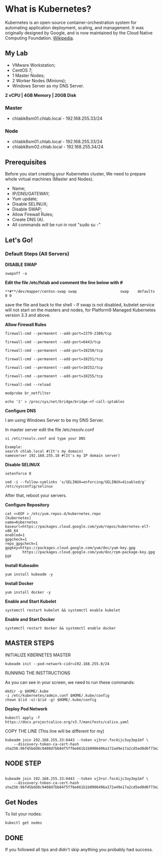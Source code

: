 # What is Kubernetes?

Kubernetes is an open-source container-orchestration system for automating application deployment, scaling, and management. It was originally designed by Google, and is now maintained by the Cloud Native Computing Foundation. [Wikipedia](https://en.wikipedia.org/wiki/Kubernetes).

## My Lab

* VMware Workstation;
* CentOS 7;
* 1 Master Nodes;
* 2 Worker Nodes (Minions);
* Windows Server as my DNS Server.

**2 vCPU | 4GB Memory | 20GB Disk**

  ### Master
  
  * chlabk8sm01.chlab.local - 192.168.255.33/24
 
  ### Node

  * chlabk8sm01.chlab.local - 192.168.255.33/24
  * chlabk8sm02.chlab.local - 192.168.255.34/24

## Prerequisites 
Before you start creating your Kubernetes cluster, We need to prepare whole virtual machines (Master and Nodes).

* Name;
* IP/DNS/GATEWAY;
* Yum update;
* Disable SELINUX;
* Disable SWAP;
* Allow Firewall Rules;
* Create DNS (A).
* All commands will be run in root "sudo su -"

## Let's Go!

### Default Steps (All Servers)

**DISABLE SWAP**
```
swapoff -a 
```
**Edit the file /etc/fstab and comment the line below with #**
```
**#**/dev/mapper/centos-swap swap                    swap    defaults        0 0
```
save the file and back to the shell - If swap is not disabled, kubelet service will not start on the masters and nodes, for Platform9 Managed Kubernetes version 3.3 and above.

**Allow Firewall Rules**
```
firewall-cmd --permanent --add-port=2379-2380/tcp

firewall-cmd --permanent --add-port=6443/tcp

firewall-cmd --permanent --add-port=10250/tcp

firewall-cmd --permanent --add-port=10251/tcp

firewall-cmd --permanent --add-port=10252/tcp

firewall-cmd --permanent --add-port=10255/tcp

firewall-cmd --reload

modprobe br_netfilter

echo '1' > /proc/sys/net/bridge/bridge-nf-call-iptables
```
**Configure DNS**

I am using Windows Server to be my DNS Server.

In master server edit the file /etc/resolv.conf
```
vi /etc/resolv.conf and type your DNS

Example:
search chlab.local #(It's my domain)
nameserver 192.168.255.10 #(It's my IP domain server)
```
**Disable SELINUX**
```
setenforce 0

sed -i --follow-symlinks 's/SELINUX=enforcing/SELINUX=disabled/g' /etc/sysconfig/selinux
```
After that, reboot your servers.

**Configure Repository**
```
cat <<EOF > /etc/yum.repos.d/kubernetes.repo
[kubernetes]
name=Kubernetes
baseurl=https://packages.cloud.google.com/yum/repos/kubernetes-el7-x86_64
enabled=1
gpgcheck=1
repo_gpgcheck=1
gpgkey=https://packages.cloud.google.com/yum/doc/yum-key.gpg
        https://packages.cloud.google.com/yum/doc/rpm-package-key.gpg	 
EOF
```
**Install Kubeadm**
```
yum install kubeadm -y
```
**Install Docker**
```
yum install docker -y
```
**Enable and Start Kubelet**
```
systemctl restart kubelet && systemctl enable kubelet
```
**Enable and Start Docker**
 ```
systemctl restart docker && systemctl enable docker
```

## MASTER STEPS
INITIALIZE KBERNETES MASTER

```
kubeadm init --pod-network-cidr=192.168.255.0/24
```
RUNNING THE INSTTRUCTIONS

As you can see in your screen, we need to run these commands:

```
mkdir -p $HOME/.kube
-i /etc/kubernetes/admin.conf $HOME/.kube/config
chown $(id -u):$(id -g) $HOME/.kube/config
```

**Deploy Pod Network**

```
kubectl apply -f https://docs.projectcalico.org/v3.7/manifests/calico.yaml
```

COPY THE LINE (This line will be different for my)

```
kubeadm join 192.168.255.33:6443 --token vj3ror.foc4ijc3uy3ep1mf \
    --discovery-token-ca-cert-hash sha256:96f45bdd8c9408d7bb84f5ff6e661b1b0906496a172a49e17a2cd5ed0d6f73e2
```

## NODE STEP
```

kubeadm join 192.168.255.33:6443 --token vj3ror.foc4ijc3uy3ep1mf \
    --discovery-token-ca-cert-hash sha256:96f45bdd8c9408d7bb84f5ff6e661b1b0906496a172a49e17a2cd5ed0d6f73e2
```
## Get Nodes

To list your nodes:

```
kubectl get nodes
```

## DONE

If you followed all tips and didn't skip anything you probably had success.
